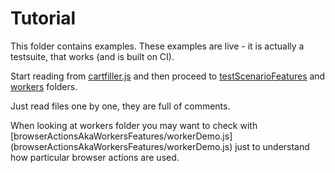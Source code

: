 # Tutorial

This folder contains examples. These examples are live - it is actually a testsuite, that works (and is built on CI). 

Start reading from [cartfiller.js](cartfiller.js) and then proceed to [testScenarioFeatures](testScenarioFeatures) and [workers](workers) folders.

Just read files one by one, they are full of comments.

When looking at workers folder you may want to check with [browserActionsAkaWorkersFeatures/workerDemo.js] (browserActionsAkaWorkersFeatures/workerDemo.js) just to understand how particular browser actions are used.

